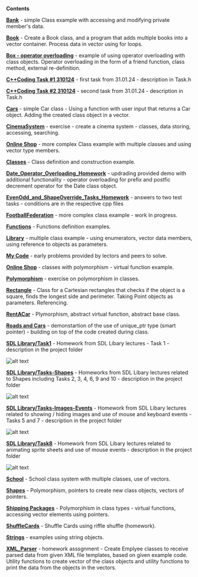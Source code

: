**Contents**

[**Bank**](https://github.com/Ribel78/CourseCode/tree/master/Bank) - simple Class example with accessing and modifying private member's data.

[**Book**](https://github.com/Ribel78/CourseCode/tree/master/Book) - Create a Book class, and a program that adds multiple books into a vector container. Process data in vector using  for loops.

[**Box - operator overloading**](https://github.com/Ribel78/CourseCode/tree/master/Box%20-%20operator%20overloading) - example of using operator overloading with class objects. Operator overloading in the form of a friend function, class method, external re-definition.

[**C++Coding Task #1 310124**](https://github.com/Ribel78/CourseCode/tree/master/C%2B%2BCoding%20Task%20%231%20310124) - first task from 31.01.24 - description in Task.h

[**C++Coding Task #2 310124**](https://github.com/Ribel78/CourseCode/tree/master/C%2B%2BCoding%20Task%20%232%20310124) - second task from 31.01.24 - description in Task.h

[**Cars**](https://github.com/Ribel78/CourseCode/tree/master/Cars) - simple Car class - Using a function with user input that returns a Car object. Adding the created class object in a vector.

[**CinemaSystem**](https://github.com/Ribel78/CourseCode/tree/master/CinemaSystem) - exercise - create a cinema system - classes, data storing, accessing, searching. 

[**Online Shop**](https://github.com/Ribel78/CourseCode/tree/master/Online%20Shop) - more complex Class example with multiple classes and using vector type members.

[**Classes**](https://github.com/Ribel78/CourseCode/tree/master/Classes) - Class definition and construction example.

[**Date_Operator_Overloading_Homework**](https://github.com/Ribel78/CPPCourseEGT/tree/master/Date_Operator_Overloading_Homework) - updrading provided demo with additional functionality - operator overloading for prefix and postfic decrement operator for the Date class object.

[**EvenOdd_and_ShapeOverride_Tasks_Homework**](https://github.com/Ribel78/CPPCourseEGT/tree/master/EvenOdd_and_ShapeOverride_Tasks_Homework) - answers to two test tasks - conditions are in the respective cpp files

[**FootballFederation**](https://github.com/Ribel78/CourseCode/tree/master/FootballFederation) - more complex class example - work in progress.

[**Functions**](https://github.com/Ribel78/CourseCode/tree/master/Functions) - Functions definition examples.

[**Library**](https://github.com/Ribel78/CourseCode/tree/master/Library) - multiple class example - using enumerators, vector data members, using reference to objects as parameters.

[**My Code**](https://github.com/Ribel78/CourseCode/tree/master/My%20Code) - early problems provided by lectors and peers to solve.

[**Online Shop**](https://github.com/Ribel78/CourseCode/tree/master/Online%20Shop) - classes with polymorphism - virtual function example.

[**Polymorphism**](https://github.com/Ribel78/CourseCode/tree/master/Polymorphism) - exercise on polymorphism in classes.

[**Rectangle**](https://github.com/Ribel78/CourseCode/tree/master/Rectangle) - Class for a Cartesian rectangles that checks if the object is a square, finds the longest side and perimeter. Taking Point objects as parameters. Referencing.

[**RentACar**](https://github.com/Ribel78/CourseCode/tree/master/RentACar) - Plymorphism, abstract virtual function, abstract base class.

[**Roads and Cars**](https://github.com/Ribel78/CourseCode/tree/master/Roads%20and%20Cars) - demonstartion of the use of unique_ptr type (smart pointer) - building on top of the code created during class.

[**SDL Library/Task1**](https://github.com/Ribel78/CourseCode/tree/master/SDL%20Library/Task1) - Homework from SDL Libary lectures - Task 1 - description in the project folder

![alt text](https://github.com/Ribel78/CourseCode/blob/master/SDL%20Library/Task1/Demo.gif)

[**SDL Library/Tasks-Shapes**](https://github.com/Ribel78/CourseCode/tree/master/SDL%20Library/Tasks-Shapes) - Homeworks from SDL Libary lectures related to Shapes including Tasks 2, 3, 4, 6, 9 and 10 - description in the project folder

![alt text](https://github.com/Ribel78/CourseCode/blob/master/SDL%20Library/Tasks-Shapes/Demo.gif)

[**SDL Library/Tasks-Images-Events**](https://github.com/Ribel78/CourseCode/tree/master/SDL%20Library/Tasks-Images-Events) - Homework from SDL Libary lectures related to showing / hiding images and use of mouse and keyboard events - Tasks 5 and 7 - description in the project folder

![alt text](https://github.com/Ribel78/CourseCode/blob/master/SDL%20Library/Tasks-Images-Events/Demo.gif)

[**SDL Library/Task8**](https://github.com/Ribel78/CourseCode/tree/master/SDL%20Library/Task8) - Homework from SDL Libary lectures related to animating sprite sheets and use of mouse events - description in the project folder

![alt text](https://github.com/Ribel78/CourseCode/blob/master/SDL%20Library/Task8/Demo.gif)

[**School**](https://github.com/Ribel78/CourseCode/tree/master/School) - School class system with multiple classes, use of vectors.

[**Shapes**](https://github.com/Ribel78/CourseCode/tree/master/Shapes) - Polymorphism, pointers to create new class objects, vectors of pointers.

[**Shipping Packages**](https://github.com/Ribel78/CourseCode/tree/master/Shipping%20Packages) - Polymorphism in class types - virtual functions, accessing vector elements using pointers.

[**ShuffleCards**](https://github.com/Ribel78/CourseCode/tree/master/ShuffleCards) - Shuffle Cards using riffle shuffle  (homework).

[**Strings**](https://github.com/Ribel78/CourseCode/tree/master/Strings) - examples using string objects.

[**XML_Parser**](https://github.com/Ribel78/CourseCode/tree/master/XML_Parser) - homework asssgnment - Create Emplyee classes to receive parsed data from given XML file templates, based on given example code. Utility functions to create vector of the class objects and utility functions to print the data from the objects in the vectors.
